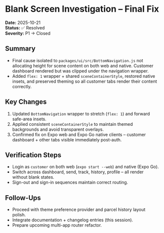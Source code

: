 # Blank Screen Investigation – Final Fix

**Date:** 2025-10-21  
**Status:** ✅ Resolved  
**Severity:** P1 → Closed

## Summary
- Final cause isolated to `packages/ui/src/BottomNavigation.js` not allocating height for scene content on both web and native. Customer dashboard rendered but was clipped under the navigation wrapper.
- Added `flex: 1` wrapper + shared `sceneContainerStyle`, restored native insets, and preserved theming so all customer tabs render their content correctly.

## Key Changes
1. Updated `BottomNavigation` wrapper to stretch (`flex: 1`) and forward safe-area insets.  
2. Applied consistent `sceneContainerStyle` to maintain themed backgrounds and avoid transparent overlays.  
3. Confirmed fix on Expo web and Expo Go native clients – customer dashboard + other tabs visible immediately post-auth.

## Verification Steps
- Login as `customer` on both web (`expo start --web`) and native (Expo Go).  
- Switch across dashboard, send, track, history, profile – all render without blank states.  
- Sign-out and sign-in sequences maintain correct routing.

## Follow-Ups
- Proceed with theme preference provider and parcel history layout polish.  
- Integrate documentation + changelog entries (this session).  
- Prepare upcoming multi-app router refactor.
